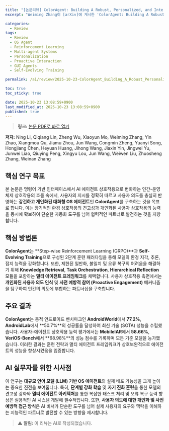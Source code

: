 ```yaml
---
title: "[논문리뷰] ColorAgent: Building A Robust, Personalized, and Interactive OS Agent"
excerpt: "Weiming Zhang이 [arXiv]에 게시한 'ColorAgent: Building A Robust, Personalized, and Interactive OS Agent' 논문에 대한 자세한 리뷰입니다."

categories:
  - Review
tags:
  - Review
  - OS Agent
  - Reinforcement Learning
  - Multi-agent Systems
  - Personalization
  - Proactive Interaction
  - GUI Agents
  - Self-Evolving Training

permalink: /ai/review/2025-10-23-ColorAgent_Building_A_Robust_Personalized_and_Interactive_OS_Agent/

toc: true
toc_sticky: true

date: 2025-10-23 13:08:59+0900
last_modified_at: 2025-10-23 13:08:59+0900
published: true
---
```

> **링크:** [논문 PDF로 바로 열기](https://arxiv.org/abs/2510.19386)

**저자:** Ning Li, Qiqiang Lin, Zheng Wu, Xiaoyun Mo, Weiming Zhang, Yin Zhao, Xiangmou Qu, Jiamu Zhou, Jun Wang, Congmin Zheng, Yuanyi Song, Hongjiang Chen, Heyuan Huang, Jihong Wang, Jiaxin Yin, Jingwei Yu, Junwei Liao, Qiuying Peng, Xingyu Lou, Jun Wang, Weiwen Liu, Zhuosheng Zhang, Weinan Zhang



## 핵심 연구 목표
본 논문은 명령어 기반 인터페이스에서 AI 에이전트 상호작용으로 변화하는 인간-운영체제 상호작용의 흐름 속에서, 사용자의 지시를 정확히 따르고 사용자 의도를 충실히 반영하는 **강건하고 개인화된 대화형 OS 에이전트**인 **ColorAgent**를 구축하는 것을 목표로 합니다. 이는 장기적인 환경 상호작용의 견고성과 개인화된 사용자 상호작용의 능력을 동시에 확보하여 단순한 자동화 도구를 넘어 협력적인 파트너로 발전하는 것을 지향합니다.

## 핵심 방법론
**ColorAgent**는 **Step-wise Reinforcement Learning (GRPO)**과 **Self-Evolving Training**으로 구성된 2단계 훈련 패러다임을 통해 모델의 환경 지각, 추론, 접지 능력을 강화합니다. 또한, 제한된 일반화, 불일치 및 오류 복구의 어려움을 해결하기 위해 **Knowledge Retrieval**, **Task Orchestration**, **Hierarchical Reflection** 모듈을 포함하는 **멀티 에이전트 프레임워크**를 채택합니다. 사용자 상호작용 측면에서는 **개인화된 사용자 의도 인식** 및 **사전 예방적 참여 (Proactive Engagement)** 메커니즘을 탐구하여 인간의 의도에 부합하는 파트너십을 구축합니다.

## 주요 결과
**ColorAgent**는 동적 안드로이드 벤치마크인 **AndroidWorld**에서 **77.2%**, **AndroidLab**에서 **50.7%**의 성공률을 달성하여 최신 기술 (SOTA) 성능을 수립했습니다. 사용자-에이전트 상호작용 능력 평가에서는 **MobileIAR**에서 **58.66%**, **VeriOS-Bench**에서 **68.98%**의 성능 점수를 기록하며 모든 기준 모델을 능가했습니다. 이러한 결과는 훈련 전략과 멀티 에이전트 프레임워크가 상호보완적으로 에이전트의 성능을 향상시켰음을 입증합니다.

## AI 실무자를 위한 시사점
이 연구는 **대규모 언어 모델 (LLM) 기반 OS 에이전트**의 실제 배포 가능성을 크게 높이는 중요한 진전을 보여줍니다. 특히, **단계별 강화 학습** 및 **자기 진화 훈련**을 통한 모델의 견고성 강화와 **멀티 에이전트 아키텍처**를 통한 복잡한 태스크 처리 및 오류 복구 능력 향상은 실용적인 AI 시스템 개발에 필수적입니다. 또한, **사용자 의도에 대한 개인화 및 사전 예방적 접근 방식**은 AI 비서가 단순한 도구를 넘어 실제 사용자의 요구와 맥락을 이해하는 지능적인 파트너로 발전할 수 있는 방향을 제시합니다.

> ⚠️ **알림:** 이 리뷰는 AI로 작성되었습니다.